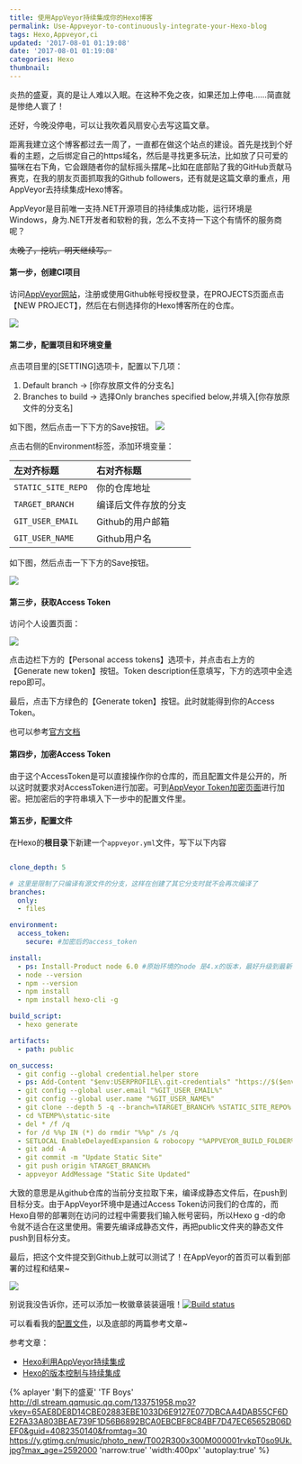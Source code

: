 ```yaml
---
title: 使用AppVeyor持续集成你的Hexo博客
permalink: Use-Appveyor-to-continuously-integrate-your-Hexo-blog
tags: Hexo,Appveyor,ci
updated: '2017-08-01 01:19:08'
date: '2017-08-01 01:19:08'
categories: Hexo
thumbnail: 
---
```


炎热的盛夏，真的是让人难以入眠。在这种不免之夜，如果还加上停电……简直就是惨绝人寰了！

还好，今晚没停电，可以让我吹着风扇安心去写这篇文章。

距离我建立这个博客都过去一周了，一直都在做这个站点的建设。首先是找到个好看的主题，之后绑定自己的https域名，然后是寻找更多玩法，比如放了只可爱的猫咪在右下角，它会跟随者你的鼠标摇头摆尾~比如在底部贴了我的GitHub贡献马赛克，在我的朋友页面抓取我的Github followers，还有就是这篇文章的重点，用AppVeyor去持续集成Hexo博客。

AppVeyor是目前唯一支持.NET开源项目的持续集成功能，运行环境是Windows，身为.NET开发者和软粉的我，怎么不支持一下这个有情怀的服务商呢？

<del>太晚了，挖坑，明天继续写。</del> 

#### 第一步，创建CI项目

访问[AppVeyor网站](https://ci.appveyor.com/projects)，注册或使用Github帐号授权登录，在PROJECTS页面点击【NEW PROJECT】，然后在右侧选择你的Hexo博客所在的仓库。

![](/images/1.png)

#### 第二步，配置项目和环境变量

点击项目里的[SETTING]选项卡，配置以下几项：

1. Default branch -> [你存放原文件的分支名]
2. Branches to build -> 选择Only branches specified below,并填入[你存放原文件的分支名]

如下图，然后点击一下下方的Save按钮。
![](/images/2.png)

点击右侧的Environment标签，添加环境变量：

| 左对齐标题 | 右对齐标题 |
| :------| :------ 
| `STATIC_SITE_REPO` | 你的仓库地址 |
| `TARGET_BRANCH` | 编译后文件存放的分支 | 
| `GIT_USER_EMAIL`| Github的用户邮箱 |
| `GIT_USER_NAME` | Github用户名 |

如下图，然后点击一下下方的Save按钮。

![](/images/3.png)

#### 第三步，获取Access Token

访问个人设置页面：

![](/images/4.png)

点击边栏下方的【Personal access tokens】选项卡，并点击右上方的【Generate new token】按钮。Token description任意填写，下方的选项中全选repo即可。

最后，点击下方绿色的【Generate token】按钮。此时就能得到你的Access Token。

也可以参考[官方文档](https://help.github.com/articles/creating-a-personal-access-token-for-the-command-line/)

#### 第四步，加密Access Token

由于这个AccessToken是可以直接操作你的仓库的，而且配置文件是公开的，所以这时就要求对AccessToken进行加密。可到[AppVeyor Token加密页面](https://ci.appveyor.com/tools/encrypt)进行加密。把加密后的字符串填入下一步中的配置文件里。

#### 第五步，配置文件

在Hexo的**根目录**下新建一个`appveyor.yml`文件，写下以下内容

```yaml

clone_depth: 5

# 这里是限制了只编译有源文件的分支，这样在创建了其它分支时就不会再次编译了
branches:
  only:
  - files

environment:
  access_token:
    secure: #加密后的access_token

install:
  - ps: Install-Product node 6.0 #原始环境的node 是4.x的版本，最好升级到最新的版本，防止Hexo的插件无法安装
  - node --version
  - npm --version
  - npm install
  - npm install hexo-cli -g

build_script:
  - hexo generate

artifacts:
  - path: public

on_success:
  - git config --global credential.helper store
  - ps: Add-Content "$env:USERPROFILE\.git-credentials" "https://$($env:access_token):x-oauth-basic@github.com`n"
  - git config --global user.email "%GIT_USER_EMAIL%"
  - git config --global user.name "%GIT_USER_NAME%"
  - git clone --depth 5 -q --branch=%TARGET_BRANCH% %STATIC_SITE_REPO% %TEMP%\static-site
  - cd %TEMP%\static-site
  - del * /f /q
  - for /d %%p IN (*) do rmdir "%%p" /s /q
  - SETLOCAL EnableDelayedExpansion & robocopy "%APPVEYOR_BUILD_FOLDER%\public" "%TEMP%\static-site" /e & IF !ERRORLEVEL! EQU 1 (exit 0) ELSE (IF !ERRORLEVEL! EQU 3 (exit 0) ELSE (exit 1))
  - git add -A
  - git commit -m "Update Static Site"
  - git push origin %TARGET_BRANCH%
  - appveyor AddMessage "Static Site Updated"

```

大致的意思是从github仓库的当前分支拉取下来，编译成静态文件后，在push到目标分支。由于AppVeyor环境中是通过Access Token访问我们的仓库的，而Hexo自带的部署则在访问的过程中需要我们输入帐号密码，所以Hexo g -d的命令就不适合在这里使用。需要先编译成静态文件，再把public文件夹的静态文件push到目标分支。

最后，把这个文件提交到Github上就可以测试了！在AppVeyor的首页可以看到部署的过程和结果~

![](/images/5.png)

别说我没告诉你，还可以添加一枚徽章装装逼哦！[![Build status](https://ci.appveyor.com/api/projects/status/b0wack7uxrvifijj/branch/files?svg=true)](https://ci.appveyor.com/project/ElderJames/elderjames-github-io/branch/files)


可以看看我的[配置文件](https://github.com/ElderJames/elderjames.github.io/blob/files/appveyor.yml)，以及底部的两篇参考文章~

参考文章：
- [Hexo利用AppVeyor持续集成](http://www.shong.win/blog/2017/02/19/hexo-ci/)
- [Hexo的版本控制与持续集成](https://formulahendry.github.io/2016/12/04/hexo-ci/)


{% aplayer '剩下的盛夏' 'TF Boys' http://dl.stream.qqmusic.qq.com/133751958.mp3?vkey=65AE8DE8D14CBE02883EBE1033D6E9127E077DBCAA4DAB55CF6DE2FA33A803BEAE739F1D56B6892BCA0EBCBF8C84BF7D47EC65652B06DEF0&guid=4082350140&fromtag=30 https://y.gtimg.cn/music/photo_new/T002R300x300M000001rvkpT0so9Uk.jpg?max_age=2592000 'narrow:true' 'width:400px' 'autoplay:true' %}